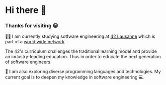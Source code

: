 # Hi there 👋

### Thanks for visiting :grinning:

:woman_technologist: I am currently studying sotfware engineering at [42 Lausanne](https://www.42lausanne.ch/?gclid=EAIaIQobChMI-5eLloP79wIVhJBoCR1VEwNIEAAYASAAEgKuovD_BwE) which is part of a [world wide network](https://42.fr/en/network-42/).

The 42's curriculum challenges the traditional learning model and provide an industry-leading education. Thus in order to educate the next generation of software engineers.

:compass: I am also exploring diverse programming languages and technologies. My current goal is to deepen my knowledge in software engineering 💻.
